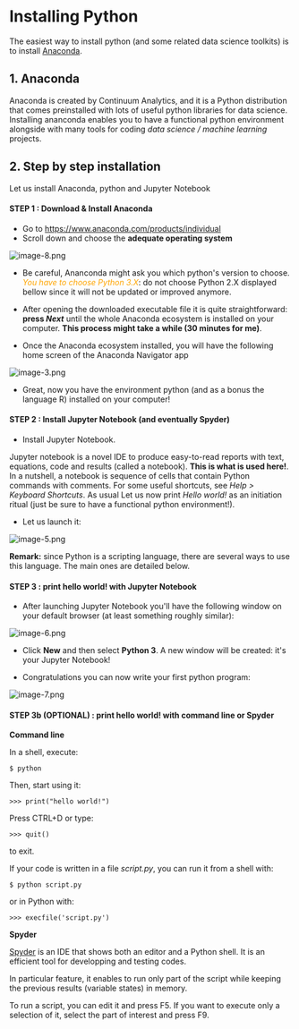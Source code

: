 # Installing Python <a name="par2"></a>

The easiest way to install python (and some related data science toolkits) is to install [Anaconda](https://www.anaconda.com/products/individual-d).

## 1. Anaconda <a name="subpar21"></a>

Anaconda is created by Continuum Analytics, and it is a Python distribution that comes preinstalled with lots of useful python libraries for data science. Installing ananconda enables you to have a functional python environment alongside with many tools for coding *data science / machine learning* projects.

## 2. Step by step installation <a name="subpar22"></a>

Let us install Anaconda, python and Jupyter Notebook

#### STEP 1 : Download & Install Anaconda

- Go to https://www.anaconda.com/products/individual
- Scroll down and choose the **adequate operating system**

![image-8.png](attachment:image-8.png)

- Be careful, Ananconda might ask you which python's version to choose. <font color="orange">*You have to choose Python 3.X*</font>: do not choose Python 2.X displayed bellow since it will not be updated or improved anymore.

- After opening the downloaded executable file it is quite straightforward: **press *Next*** until the whole Anaconda ecosystem is installed on your computer. **This process might take a while (30 minutes for me)**.

- Once the Anaconda ecosystem installed, you will have the following home screen of the Anaconda Navigator app

![image-3.png](attachment:image-3.png)

- Great, now you have the environment python (and as a bonus the language R) installed on your computer!

#### STEP 2 : Install Jupyter Notebook (and eventually Spyder)

- Install Jupyter Notebook. 

Jupyter notebook is a novel IDE to produce easy-to-read reports with text, equations, code and results (called a notebook). **This is what is used here!**. In a nutshell, a notebook is sequence of cells that contain Python commands with comments. For some useful shortcuts, see *Help > Keyboard Shortcuts*. As usual Let us now print *Hello world!* as an initiation ritual (just be sure to have a functional python environment!).

- Let us launch it:

![image-5.png](attachment:image-5.png)

**Remark:** since Python is a scripting language, there are several ways to use this language. The main ones are detailed below.

#### STEP 3 : print hello world! with Jupyter Notebook

- After launching Jupyter Notebook you'll have the following window on your default browser (at least something roughly similar):

![image-6.png](attachment:image-6.png)

- Click **New** and then select **Python 3**. A new window will be created: it's your Jupyter Notebook!

- Congratulations you can now write your first python program:

![image-7.png](attachment:image-7.png)

#### STEP 3b (OPTIONAL) : print hello world! with command line or Spyder

**Command line**

In a shell, execute:

    $ python

Then, start using it:

    >>> print("hello world!")

Press CTRL+D or type:

    >>> quit()

to exit.

If your code is written in a file *script.py*, you can run it from a shell with:

    $ python script.py

or in Python with:

    >>> execfile('script.py')
    
**Spyder**

[Spyder](http://pythonhosted.org/spyder/) is an IDE that shows both an editor and a Python shell.
It is an efficient tool for developping and testing codes.

In particular feature, it enables to run only part of the script while keeping the previous results (variable states) in memory.

To run a script, you can edit it and press F5.
If you want to execute only a selection of it, select the part of interest and press F9.
